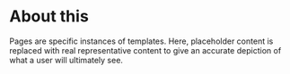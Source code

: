 # About this

Pages are specific instances of templates. Here, placeholder content is replaced with real representative content to give an accurate depiction of what a user will ultimately see.

